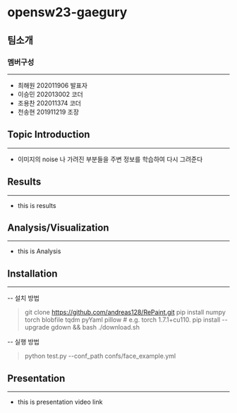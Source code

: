 # opensw23-gaegury  
## 팀소개  
### 멤버구성  
---
- 최해원 202011906 발표자  
- 이승민 202013002 코더  
- 조용찬 202011374 코더  
- 천송현 201911219 조장  


## Topic Introduction  
---
- 이미지의 noise 나 가려진 부분들을 주변 정보를 학습하여 다시 그려준다   
## Results  
---  
- this is results  


## Analysis/Visualization    
---  
- this is Analysis  


## Installation  
---
-- 설치 방법    
> git clone https://github.com/andreas128/RePaint.git
> pip install numpy torch blobfile tqdm pyYaml pillow    # e.g. torch 1.7.1+cu110.
> pip install --upgrade gdown && bash ./download.sh

-- 실행 방법   
> python test.py --conf_path confs/face_example.yml


## Presentation  
---  
- this is presentation video link  
